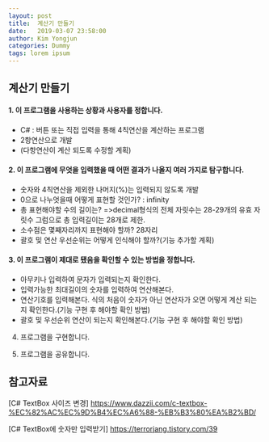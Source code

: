```yaml
---
layout: post
title:  계산기 만들기
date:   2019-03-07 23:58:00
author: Kim Yongjun
categories: Dummy
tags: lorem ipsum
---
```


## 계산기 만들기

#### 1. 이 프로그램을 사용하는 상황과 사용자를 정합니다.
- C# : 버튼 또는 직접 입력을 통해 4칙연산을 계산하는 프로그램
- 2항연산으로 개발
- (다항연산이 계산 되도록 수정할 계획)

#### 2. 이 프로그램에 무엇을 입력했을 때 어떤 결과가 나올지 여러 가지로 탐구합니다.
- 숫자와 4칙연산을 제외한 나머지(%)는 입력되지 않도록 개발
- 0으로 나누엇을때 어떻게 표현할 것인가? : infinity
- 총 표현해야할 수의 길이는? 
=>decimal형식의 전체 자릿수는 28-29개의 유효 자릿수 그럼으로 총 입력길이는 28개로 제한.
- 소수점은 몇째자리까지 표현해야 할까? 28자리
- 괄호 및 연산 우선순위는 어떻게 인식해야 할까?(기능 추가할 계획)

#### 3. 이 프로그램이 제대로 됐음을 확인할 수 있는 방법을 정합니다.
- 아무키나 입력하여 문자가 입력되는지 확인한다.
- 입력가능한 최대길이의 숫자를 입력하여 연산해본다.
- 연산기호를 입력해본다. 식의 처음이 숫자가 아닌 연산자가 오면 어떻게 계산 되는지 확인한다.(기능 구현 후 해야할 확인 방법)
- 괄호 및 우선순위 연산이 되는지 확인해본다.(기능 구현 후 해야할 확인 방법)

4. 프로그램을 구현합니다.

5. 프로그램을 공유합니다.

## 참고자료
[C# TextBox 사이즈 변경] https://www.dazzii.com/c-textbox-%EC%82%AC%EC%9D%B4%EC%A6%88-%EB%B3%80%EA%B2%BD/

[C# TextBox에 숫자만 입력받기] https://terrorjang.tistory.com/39